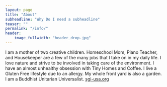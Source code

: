 ```yaml
---
layout: page
title: "About"
subheadline: "Why Do I need a subheadline"
teaser: ""
permalink: "/info/"
header:
    image_fullwidth: "header_drop.jpg"
---
```

I am a mother of two creative children. Homeschool Mom, Piano Teacher, and Housekeeper are a few of the many jobs that I take on in my daily life.  I love nature and strive to be involved in taking care of the environment.  I have an almost unhealthy obsession with Tiny Homes and Coffee.  I live a Gluten Free lifestyle due to an allergy. My whole front yard is also a garden.  I am a Buddhist Unitarian Universalist.  [sgi-usa.org](http://sgi-usa.org)

